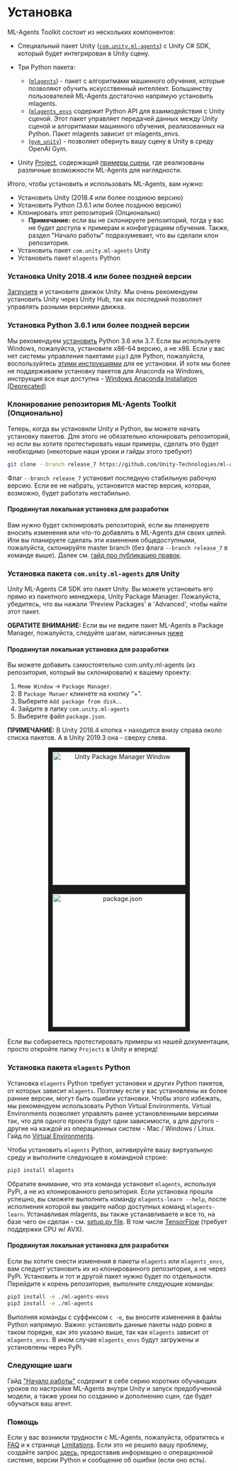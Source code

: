 # Установка

ML-Agents Toolkit состоит из нескольких компонентов:

- Специальный пакет Unity ([`com.unity.ml-agents`](https://github.com/Unity-Technologies/ml-agents/tree/master/com.unity.ml-agents))
с Unity C# SDK, который будет интегрирован в Unity сцену.

- Три Python пакета:
  - ([`mlagents`](https://github.com/Unity-Technologies/ml-agents/tree/master/ml-agents)) - пакет с алгоритмами машинного обучения,
  которые позволяют обучить искусственный интеллект. Большинству пользователей ML-Agents достаточно напрямую установить mlagents.
  - ([`mlagents_envs`](https://github.com/Unity-Technologies/ml-agents/tree/master/ml-agents-envs) содержит Python
  API для взаимодействия с Unity сценой. Этот пакет управляет передачей данных между Unity сценой и алгоритмами
  машинного обучения, реализованных на Python. Пакет mlagents зависит от mlagents_envs.
  - ([`gym_unity`](https://github.com/Unity-Technologies/ml-agents/tree/master/gym-unity)) - позволяет обернуть вашу сцену
  в Unity в среду OpenAI Gym.
- Unity [Project](https://github.com/Unity-Technologies/ml-agents/tree/master/Project),
содержащий [примеры сцены](https://github.com/Unity-Technologies/ml-agents/blob/master/docs/Learning-Environment-Examples.md),
где реализованы различные возможности ML-Agents для наглядности.

Итого, чтобы установить и использовать ML-Agents, вам нужно:
- Установить Unity (2018.4 или более позднюю версию)
- Установить Python (3.6.1 или более позднюю версию)
- Клонировать этот репозиторий (Опционально)
  - __Примечание:__ если вы не склонируете репозиторий, тогда у вас не будет доступа к примерам и конфигурациям обучения. Также,  раздел "Начало работы" подразумевает, что вы сделали клон репозитория.
- Установить пакет `com.unity.ml-agents` Unity
- Установить пакет `mlagents` Python

### Установка **Unity 2018.4** или более поздней версии

[Загрузите](https://unity3d.com/get-unity/download) и установите движок Unity.
Мы очень рекомендуем установить Unity через Unity Hub, так как последний позволяет управлять разными версиями движка.

### Установка **Python 3.6.1** или более поздней версии

Мы рекомендуем [установить](https://www.python.org/downloads/) Python 3.6 или 3.7.
Если вы используете Windows, пожалуйста, установите x86-64 версию, а не x86.
Если у вас нет системы управления пакетами `pip3` для Python, пожалуйста,
воспользуйтесь [этими инструкциями](https://packaging.python.org/guides/installing-using-linux-tools/#installing-pip-setuptools-wheel-with-linux-package-managers)
для ее установки. И хотя мы более не поддерживаем установку пакетов для Anaconda на Windows,
инструкция все еще доступна - [Windows Anaconda Installation (Deprecated)](Installation-Anaconda-Windows.md)

### Клонирование репозитория ML-Agents Toolkit (Опционально)

Теперь, когда вы установили Unity и Python, вы можете начать установку пакетов.
Для этого не обязательно клонировать репозиторий, но если вы хотите протестировать
наши примеры, сделать это будет необходимо (некоторые наши уроки и гайды этого требуют)

```sh
git clone --branch release_7 https://github.com/Unity-Technologies/ml-agents.git
```
Флаг `--branch release_7` установит последную стабильную рабочую версию.
Если ее не набрать, установится мастер версия, которая, возможно, будет работать нестабильно.

#### Продвинутая локальная установка для разработки

Вам нужно будет склонировать репозиторий, если вы планируете вносить изменения
или что-то добавлять в ML-Agents для своих целей. Или вы планируете сделать
эти изменения общедоступными, пожалуйста, склонируйте master branch
(без флага `--branch release_7` в команде выше).
Далее см. [гайд про публикацию правок](https://github.com/Unity-Technologies/ml-agents/blob/master/com.unity.ml-agents/CONTRIBUTING.md).

### Установка пакета `com.unity.ml-agents` для Unity
Unity ML-Agents C# SDK это пакет Unity. Вы можете установить его прямо из пакетного менеджера,
Unity Package Manager. Пожалуйста, убедитесь, что вы нажали 'Preview Packages' в 'Advanced',
чтобы найти этот пакет.

**ОБРАТИТЕ ВНИМАНИЕ:** Если вы не видите пакет ML-Agents в Package Manager,
пожалуйста, следуйте шагам, написанных [ниже](#продвинутая-локальная-установка-для-разработки-1)

#### Продвинутая локальная установка для разработки

Вы можете добавить самостоятельно com.unity.ml-agents (из репозитория, который вы склонировали)
к вашему проекту:
1. `Меню Window` -> `Package Manager`.
1. В `Package Manaer` кликнете на кнопку “+”.
1. Выберите `Add package from disk`...
1. Зайдите в папку `com.unity.ml-agents`
1. Выберите файл `package.json`.

**ПРИМЕЧАНИЕ:** В Unity 2018.4 кпопка `+` находится внизу справа около списка пакетов.
А в Unity 2019.3 она - сверху слева.

<p align="center">
  <img src="https://raw.githubusercontent.com/Unity-Technologies/ml-agents/master/docs/images/unity_package_manager_window.png"
       alt="Unity Package Manager Window"
       height="300"
       border="10" />
  <img src="https://raw.githubusercontent.com/Unity-Technologies/ml-agents/master/docs/images/unity_package_json.png"
     alt="package.json"
     height="300"
     border="10" />
</p>

Если вы собираетесь протестировать примеры из нашей документации, просто откройте папку `Projects` в Unity и вперед!

### Установка пакета `mlagents` Python

Установка `mlagents` Python требует установки и других Python пакетов, от которых зависит `mlagents`.
Поэтому если у вас установлены их более ранние версии, могут быть ошибки установки.
Чтобы этого избежать, мы рекомендуем использовать Python Virtual Environments.
Virtual Environments позволяет управлять ранее установленными версиями так,
что для одного проекта будут одни зависимости, а для другого - другие на каждой
из операционных систем - Mac / Windows / Linux.
Гайд по [Virtual Environments](https://github.com/Unity-Technologies/ml-agents/blob/master/docs/Using-Virtual-Environment.md).

Чтобы установить `mlagents` Python, активируйте вашу виртуальную среду
и выполните следующее в командной строке:

```sh
pip3 install mlagents
```

Обратите внимание, что эта команда установит `mlagents`,
используя PyPi, а не из клонированного репозитория.
Если установка прошла успешно, вы сможете выполнить
команду `mlagents-learn --help`, после
исполнения которой вы увидите набор доступных команд `mlagents-learn`.
Устанавливая mlagents, вы также устанавливаете и все то, на базе чего он сделан -
см. [setup.py file](https://github.com/Unity-Technologies/ml-agents/blob/master/ml-agents/setup.py).
В том числе [TensorFlow](https://github.com/Unity-Technologies/ml-agents/blob/master/docs/Background-TensorFlow.md)
(требует поддержки CPU w/ AVX).

#### Продвинутая локальная установка для разработки
Если вы хотите снести изменения в пакеты `mlagents` или `mlagents_envs`,
вам следует установить их из клонированного репозитория, а не через PyPi.
Установить и тот и другой пакет нужно будет по отдельности.
Перейдите к корень репозитория, выполните следующие команды:

```sh
pip3 install -e ./ml-agents-envs
pip3 install -e ./ml-agents
```

Выполняя команды с суффиксом `с -e`, вы вносите изменения в файлы Python напрямую.
Важно: установить данные пакеты надо ровно в таком порядке, как это указано выше,
так как `mlagents` зависит от `mlagents_envs`. В ином случае  `mlagents_envs`
будут загружены и установлены через PyPi.

### Следующие шаги

Гайд ["Начало работы"](https://github.com/Unity-Technologies/ml-agents/tree/master/docs/localized/RU/docs/Начало-работы.md)
содержит в себе серию коротких обучающих уроков по настройке ML-Agents внутри Unity
и запуск предобученной модели, а также уроки по созданию и дополнению сцен,
где будет обучаться ваш агент.

### Помощь

Если у вас возникли трудности с ML-Agents, пожалуйста, обратитесь к [FAQ](https://github.com/Unity-Technologies/ml-agents/blob/master/docs/FAQ.md)
и к странице [Limitations](https://github.com/Unity-Technologies/ml-agents/blob/master/docs/Limitations.md).
Если это не решило вашу проблему, создайте запрос [здесь](https://github.com/Unity-Technologies/ml-agents/issues),
предоставив информацию о операционной системе, версии Python и сообщение об ошибки (если оно есть).


